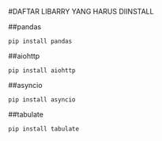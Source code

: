 #DAFTAR LIBARRY YANG HARUS DIINSTALL

##pandas

`pip install pandas`

##aiohttp

`pip install aiohttp`

##asyncio

`pip install asyncio`

##tabulate

`pip install tabulate`